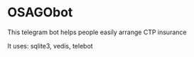 # OSAGObot
This telegram bot helps people easily arrange CTP insurance

It uses: sqlite3, vedis, telebot


